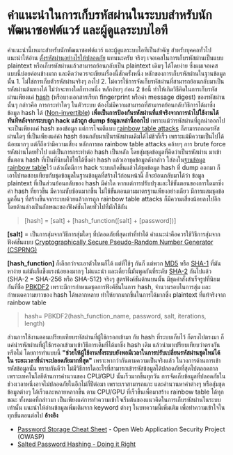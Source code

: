 # คำแนะนำในการเก็บรหัสผ่านในระบบสำหรับนักพัฒนาซอฟต์แวร์ และผู้ดูแลระบบไอที

คำแนะนำนี้เหมาะสำหรับนักพัฒนาซอฟต์แวร์ และผู้ดูแลระบบไอทีเป็นสำคัญ สำหรับบุคคลทั่วไปแนะนำให้อ่าน [ตั้งรหัสผ่านอย่างไรให้ปลอดภัย](https://www.blognone.com/node/54955) แทนนะครับ จริงๆ เจอเคสในการเก็บรหัสผ่านเป็นแบบ plaintext หรือเก็บรหัสผ่านแล้วสามารถย้อนกลับเป็น plaintext เดิมๆ ได้โดยง่าย ซึ่งผมเจอเคสแบบนี้บ่อยค่อนข้างมาก และคิดว่าควรจะเขียนเรื่องนี้สักครั้งหนึ่ง หลักของการเก็บรหัสผ่านในฐานข้อมูลนั้น 1. ไม่ใช่การเก็บตัวรหัสผ่านจริงๆ ลงไป 2. ไม่ควรใช้การจัดเก็บรหัสผ่านที่สามารถย้อนกลับมาเป็นรหัสผ่านต้นทางได้ ไม่ว่าจะทางใดก็ทางหนึ่ง หลักง่ายๆ ก่อน 2 ข้อนี้ ทำให้เกิดวิธีคิดในการเก็บรหัสผ่านเพียงแค่ [hash](https://www.blognone.com/node/43630) (หรือบางเอกสารเรียก fingerprint หรือค่า message digest) ของรหัสผ่านนั้นๆ กล่าวคือ การกระทำใดๆ ในตัวระบบ ต้องไม่มีความสามารถที่สามารถย้อนกลับวิธีการได้มาซึ่งข้อมูล hash ได้ ([Non-invertible](http://en.wikipedia.org/wiki/Inverse_function))  **เพื่อเป็นการป้องกันรหัสผ่านที่แท้จริงจากการนำไปใช้งานได้ทันทีหลังจากระบบถูก hack แล้วถูก dump ข้อมูลเหล่านี้ออกไป** เพราะแม้ว่ารหัสผ่านที่ถูกนำออกไปจะเป็นเพียงแค่ hash ของข้อมูล แต่การโจมตีแบบ [rainbow table attacks](http://en.wikipedia.org/wiki/Rainbow_table) ก็สามารถถอดรหัสผ่านใดๆ ที่เป็นเพียงแค่ค่า hash ย้อนกลับมาเป็นรหัสผ่านเดิมได้ไม่ช้าก็เร็ว เพราะแม้มีความเป็นไปได้น้อยมากๆ แต่ก็ถือว่ามีความเสี่ยง หลักการขอ rainbow table attacks คล้ายๆ การ brute force รหัสผ่านโดยทั่วไป แต่เป็นการกระทำต่อ hash เป็นหลัก โดยสุ่มชุดข้อมูลที่คิดว่าเป็นรหัสผ่าน มาเข้าขั้นตอน hash ที่เป็นที่นิยมใช้ให้ได้ซึ่งค่า hash แล้วเอาชุดข้อมูลดังกล่าว ใส่ลงใน[ฐานข้อมูล rainbow table](https://www.freerainbowtables.com/tables/)ไว้ แล้วเมื่อมีการ hack ระบบเกิดขึ้นแล้วได้ชุดข้อมูล hash ที่ dump ออกมา ก็เอาไปทดสอบเทียบกับชุดข้อมูลในฐานข้อมูลที่สร้างไว้ก่อนหน้านี้ ก็จะย้อนกลับมาได้ว่า ข้อมูล plaintext ที่เป็นส่วนย้อนกลับของ hash มีค่าใด หากแต่การปรับปรุงและใช้ขั้นตอนของการใดมาซึ่งค่า hash ที่ยาวขึ้น มีความซับซ้อนมากขึ้น ไม่ใช้ขั้นตอนตามมาตรฐานเพียงอย่างเดียว มีการผสมชุดข้อมูลอื่นๆ ที่สร้างขึ้นจากระบบด้วยแล้วการถูก rainbow table attacks ก็มีความเสี่ยงน้อยลงไปอีก โดยด้านล่างเป็นลักษณะของฟังค์ชั่นโดยทั่วไปที่มักใช้กัน

> \[hash\] = \[salt\] + \[hash\_function(\[salt\] + \[password\])\]

**\[salt\]** = เป็นการสุ่มจากวิธีการสุ่มใดๆ ที่ปลอดภัยที่สุดเท่าที่ทำได้ คำแนะนำคือควรใช้วิธีการสุ่มจากฟังค์ชั่นแบบ [Cryptographically Secure Pseudo-Random Number Generator (CSPRNG)](http://en.wikipedia.org/wiki/Cryptographically_secure_pseudorandom_number_generator)

**\[hash\_function\]** ก็เลือกว่าจะเอาตัวไหนก็ได้ แต่ที่ใช้ๆ กันก็ แต่พวก [MD5](http://en.wikipedia.org/wiki/MD5) หรือ [SHA-1](http://en.wikipedia.org/wiki/SHA-1) ที่มันหาง่าย แต่มันก็แข็งแรงน้อยลงมากๆ ไม่แนะนำ และเดี่ยวนี้มันพูดกันที่ระดับ [SHA-2](http://en.wikipedia.org/wiki/SHA-2) กันไปแล้ว (SHA-2 = SHA-256 หรือ SHA-512) จริงๆ สูตรฟังค์ชันด้านบนนั้น มีชุดคำสั่งสำเร็จรูปที่นิยมกันที่ชื่อ [PBKDF2](http://en.wikipedia.org/wiki/PBKDF2) เพราะมีการกำหนดชุดการฟังคัชันในการ hash, จำนวนรอบในการสุ่ม และกำหนดความยาวของ hash ได้หลากหลาย ทำให้ยากมากขึ้นในการได้มากซึ่ง plaintext ที่แท้จริงจาก rainbow table

> hash= PBKDF2(hash\_function\_name, password, salt, iterations, length)

ส่วนการใช้งานตอนเปรียบเทียบรหัสผ่านที่ผู้ใช้กรอกเข้ามา กับ hash ที่ระบบเก็บไว้ ก็ตรงไปตรงมา ก็แค่นำรหัสผ่านที่ผู้ใช้กรอกเข้ามาเข้าวิธีการเดิมที่ได้มาซึ่ง hash เดิม แล้วนำมาเปรียบเทียบว่าตรงกันหรือไม่ โดยการทำแบบนี้ **"ช่วยให้ผู้ใช้งานทั้งระบบยังพอมีเวลาในการปรับเปลี่ยนรหัสผ่านชุดใหม่ได้ใน ระยะเวลาที่น่าจะปลอดภัยมากที่สุด"** เพราะหากว่ากันตามความเป็นจริงแล้ว ในวงการด้านการเข้ารหัสข้อมูลนั้น ทราบกันดีว่า ไม่มีวิธีการใดอะไรที่สามารถเข้ารหัสข้อมูลได้ปลอดภัยที่สุดไปตลอดกาล เพราะเทคโนโลยีด้านการคำนวนของ CPU/GPU นั้นเร็วมากขึ้นทุกวัน การจัดเก็บข้อมูลที่ปลอดภัยในช่วงเวลาหนึ่งอาจไม่ปลอดภัยในอีกไม่กี่ปีต่อมา เพราะเราสามารถแกะ และคำนวนหาค่าต่างๆ หรือสุ่มชุดข้อมูลต่างๆ ได้เร็วและหลายหลากขึ้น ตาม CPU/GPU ที่เร็วขึ้นเพื่อมาสร้าง rainbow table ได้ทุกขณะ ทั้งหมดที่กล่าวมา เป็นเพียงแค่การทำความเข้าใจเริ่มต้นของแนวคิดในการเก็บรหัสผ่านในระบบเท่านั้น แนะนำให้อ่านข้อมูลเพิ่มเติมจาก keyword ต่างๆ ในบทความนี้เพิ่มเติม เพื่อทำความเข้าใจในทุกขั้นตอนต่อไป **อ้างอิง**

*   [Password Storage Cheat Sheet](https://www.owasp.org/index.php/Password_Storage_Cheat_Sheet "Password Storage Cheat Sheet") - Open Web Application Security Project (OWASP)
*   [Salted Password Hashing - Doing it Right](https://crackstation.net/hashing-security.htm)
